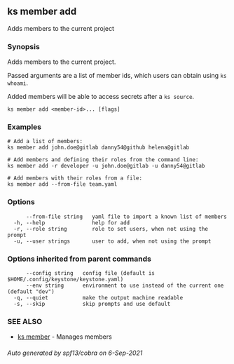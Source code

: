 ## ks member add

Adds members to the current project

### Synopsis

Adds members to the current project.

Passed arguments are a list of member ids, which users can 
obtain using `ks whoami`.

Added members will be able to access secrets after a `ks source`.


```
ks member add <member-id>... [flags]
```

### Examples

```
# Add a list of members:
ks member add john.doe@gitlab danny54@github helena@gitlab

# Add members and defining their roles from the command line:
ks member add -r developer -u john.doe@gitlab -u danny54@gitlab

# Add members with their roles from a file:
ks member add --from-file team.yaml

```

### Options

```
      --from-file string   yaml file to import a known list of members
  -h, --help               help for add
  -r, --role string        role to set users, when not using the prompt
  -u, --user strings       user to add, when not using the prompt
```

### Options inherited from parent commands

```
      --config string   config file (default is $HOME/.config/keystone/keystone.yaml)
      --env string      environment to use instead of the current one (default "dev")
  -q, --quiet           make the output machine readable
  -s, --skip            skip prompts and use default
```

### SEE ALSO

* [ks member](ks_member.md)	 - Manages members

###### Auto generated by spf13/cobra on 6-Sep-2021
